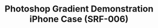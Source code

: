 ---
ee_id: '4145'
site: '1'
type: '2'
long_id: 2014-008 Photoshop Gradient Demonstration iPhone Case (SRF-006)
url: 2014-008-photoshop-gradient-demonstration-iphone-case-srf-006
title: Photoshop Gradient Demonstration iPhone Case (SRF-006)
year: '2014'
medium: iPhone Case
commission:
add_credit: Cory Arcangel for Arcangel Surfware
dims: iPhone 5/5s
pitch: Plastic iPhone 5 case printed with an image from the Photoshop Gradient Demonstration
  series.
ps:
live_url:
related:
youtube:
imgs: srf-006-iphone-case-2014-008-full-1-database-ih.jpg
subheading:
year2: '2014'
download:
add_credits:
related_code:
layout: things-i-made
---